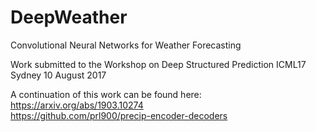 # DeepWeather
Convolutional Neural Networks for Weather Forecasting

Work submitted to the Workshop on Deep Structured Prediction
ICML17 Sydney 10 August 2017

A continuation of this work can be found here:
<br>https://arxiv.org/abs/1903.10274
<br>https://github.com/prl900/precip-encoder-decoders
